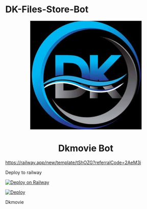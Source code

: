 # DK-Files-Store-Bot


<p align="center">
  <img src="https://github.com/Dkmovie/File_store_bot/blob/main/assets/009564288_Dk_logo.png" alt="Dkmovie,s Logo">
</p>
<h1 align="center">
  <b>Dkmovie Bot</b>
</h1>

https://railway.app/new/template/tShOZG?referralCode=2AeM3i


Deploy to railway

[![Deploy on Railway](https://railway.app/button.svg)](https://railway.app/new/template/tShOZG?referralCode=2AeM3i)


[![Deploy](https://www.herokucdn.com/deploy/button.svg)](https://heroku.com/deploy?template=https://github.com/Dkmovie/File_store_bot)

Dkmovie
